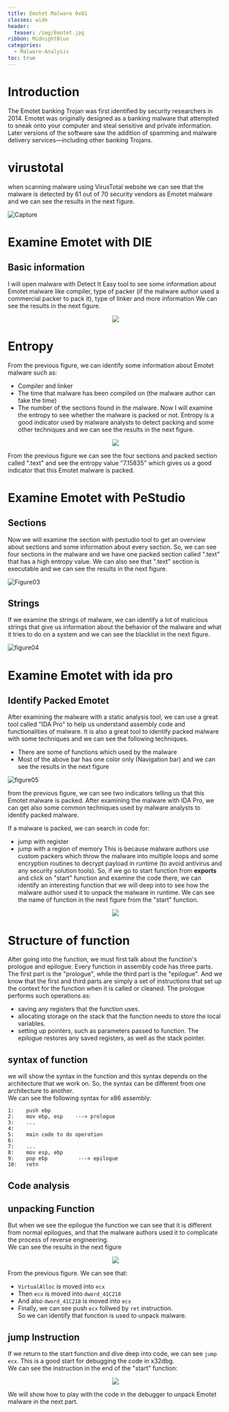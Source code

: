```yaml
---
title: Emotet Malware 0x01
classes: wide
header:
  teaser: /img/Emotet.jpg
ribbon: MidnightBlue
categories:
  - Malware-Analysis
toc: true
---
```


# Introduction
The Emotet banking Trojan was first identified by security researchers in 2014. Emotet was originally designed as a banking malware that attempted to sneak onto your computer and steal sensitive and private information. Later versions of the software saw the addition of spamming and malware delivery services—including other banking Trojans.

# virustotal
when scanning malware using VirusTotal website we can see that the malware is detected by 61 out of 70 security vendors as Emotet malware and we can see the results in the next figure.

![Capture](https://user-images.githubusercontent.com/74544712/127979202-27fba33e-6b7b-4613-b3ac-5558a2058b1c.PNG)

# Examine Emotet with DIE
## Basic information
I will open malware with Detect It Easy tool to see some information about Emotet malware like compiler, type of packer (if the malware author used a commercial packer to pack it), type of linker and more information
We can see the results in the next figure.

<p align="center">
<img src="https://user-images.githubusercontent.com/74544712/127772190-8b6f3a3d-963a-4f58-a486-ce2ac796b4f7.PNG">
</p>

# Entropy 
From the previous figure, we can identify some information about Emotet malware such as:
  - Compiler and linker
  - The time that malware has been compiled on (the malware author can fake the time) 
  - The number of the sections found in the malware.
Now I will examine the entropy to see whether the malware is packed or not. Entropy is a good indicator used by malware analysts to detect packing and some other techniques and we can see the results in the next figure.

<p align="center">
<img src="https://user-images.githubusercontent.com/74544712/127772891-12dd2423-1e7f-4874-8758-b8c8c60d5de2.PNG">
</p>

From the previous figure we can see the four sections and packed section called ".text" and see the entropy value "7.15835" which gives us a good indicator that this Emotet malware is packed.

# Examine Emotet with PeStudio 
## Sections 
Now we will examine the section with pestudio tool to get an overview about sections and some information about every section.
So, we can see four sections in the malware and we have one packed section called ".text" that has a high entropy value. We can also see that ".text" section is executable and we can see the results in the next figure.

![Figure03](https://user-images.githubusercontent.com/74544712/127919772-43e781b9-437a-4c6d-a638-e9853542c269.png)

## Strings 
If we examine the strings of malware, we can identify a lot of malicious strings that give us information about the behavior of the malware and what it tries to do on a system and we can see the blacklist in the next figure.

![figure04](https://user-images.githubusercontent.com/74544712/127920380-04a483ae-dc9e-4b53-b1d7-00fbecc0436c.PNG)

# Examine Emotet with ida pro
## Identify Packed Emotet 
After examining the malware with a static analysis tool, we can use a great tool called "IDA Pro" to help us understand assembly code and functionalities of malware. It is also a great tool to identify packed malware with some techniques and we can see the following techniques.
- There are some of functions which used by the malware 
- Most of the above bar has one color only (Navigation bar)
and we can see the results in the next figure

![figure05](https://user-images.githubusercontent.com/74544712/127921657-bb2811b8-10f0-4f3a-9d49-f33bc093bc48.PNG)

from the previous figure, we can see two indicators telling us that this Emotet malware is packed. After examining the malware with IDA Pro, we can get also some common techniques used by malware analysts to identify packed malware.

If a malware is packed, we can search in code for:
  - jump with register
  - jump with a region of memory
This is because malware authors use custom packers which throw the malware into multiple loops and some encryption routines to decrypt payload in runtime (to avoid antivirus and any security solution tools).
So, if we go to start function from **exports** and click on "start" function and examine the code there, we can identify an interesting function that we will deep into to see how the malware author used it to unpack the malware in runtime.
We can see the name of function in the next figure from the "start" function.

<p align="center">
<img src="https://user-images.githubusercontent.com/74544712/127922414-4418ecca-4f38-4c78-81c7-a52c823bc8c0.PNG">
</p>

# Structure of function 
After going into the function, we must first talk about the function's prologue and epilogue.
Every function in assembly code has three parts. The first part is the "prologue", while the third part is the "epilogue". And we know that the first and third parts are simply a set of instructions that set up the context for the function when it is called or cleaned.
The prologue performs such operations as:  
  - saving any registers that the function uses. 
  - allocating storage on the stack that the function needs to store the local variables. 
  - setting up pointers, such as parameters passed to function. 
The epilogue restores any saved registers, as well as the stack pointer.  

## syntax of function
we will show the syntax in the function and this syntax depends on the architecture that we work on. So, the syntax can be different from one architecture to another.  
We can see the following syntax for x86 assembly:

```
1:    push ebp
2:    mov ebp, esp    ---> prologue
3:    ...
4:    
5:    main code to do operation 
6:    
7:    ...
8:    mov esp, ebp
9:    pop ebp          ---> epilogue
10:   retn

```
## Code analysis 
## unpacking Function
But when we see the epilogue the function we can see that it is different from normal epilogues, and that the malware authors used it to complicate the process of reverse engineering.  
We can see the results in the next figure 

<p align="center">
<img src="https://user-images.githubusercontent.com/74544712/127976471-0b3a3e19-6039-445b-a645-addc3de1ed25.PNG">
</p>

From the previous figure. We can see that:  
  - ```VirtualAlloc``` is moved into ```ecx```
  - Then ```ecx``` is moved into ```dword_41C218```
  - And also ```dword_41C218``` is moved into ```ecx```
  - Finally, we can see push ```ecx``` follwed by ```ret``` instruction.  
So we can identify that function is used to unpack malware.

## jump Instruction 
If we return to the start function and dive deep into code, we can see ```jump ecx```. This is a good start for debugging the code in x32dbg.  
We can see the instruction in the end of the "start" function: 

<p align="center">
<img src="https://user-images.githubusercontent.com/74544712/127978170-8e2aede1-2ded-421c-819d-d27207e67a61.PNG">
</p>

We will show how to play with the code in the debugger to unpack Emotet malware in the next part.  
